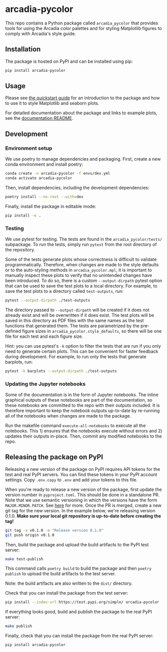 # arcadia-pycolor

This repo contains a Python package called `arcadia_pycolor` that provides tools for using the Arcadia color palettes and for styling Matplotlib figures to comply with Arcadia's style guide.

## Installation

The package is hosted on PyPI and can be installed using pip:

```bash
pip install arcadia-pycolor
```

## Usage

Please see [the quickstart guide](docs/quickstart.md) for an introduction to the package and how to use it to style Matplotlib and seaborn plots.

For detailed documentation about the package and links to example plots, see the [documentation README](docs/README.md).

## Development

### Environment setup

We use poetry to manage dependencies and packaging. First, create a new conda environment and install poetry:

```bash
conda create -n arcadia-pycolor -f envs/dev.yml
conda activate arcadia-pycolor
```

Then, install dependencies, including the development dependencies:

```bash
poetry install --no-root --with=dev
```

Finally, install the package in editable mode:

```bash
pip install -e .
```

### Testing

We use pytest for testing. The tests are found in the `arcadia_pycolor/tests/` subpackage. To run the tests, simply run `pytest` from the root directory of the repository.

Some of the tests generate plots whose correctness is difficult to validate programmatically. Therefore, when changes are made to the style defaults or to the auto-styling methods in `arcadia_pycolor.mpl`, it is important to manually inspect these plots to verify that no unintended changes have been introduced. To do so, there is a custom `--output-dirpath` pytest option that can be used to save the test plots to a local directory. For example, to save the test plots to a directory called `test-outputs`, run:

```bash
pytest --output-dirpath ./test-outputs
```

The directory passed to `--output-dirpath` will be created if it does not already exist and will be overwritten if it does exist. The test plots will be saved in this directory as PDF files with the same names as the test functions that generated them. The tests are parametrized by the pre-defined figure sizes in `arcadia_pycolor.style_defaults`, so there will be one file for each test and each figure size.

Hint: you can use pytest's `-k` option to filter the tests that are run if you only need to generate certain plots. This can be convenient for faster feedback during development. For example, to run only the tests that generate barplots, run:

```bash
pytest -k barplots --output-dirpath ./test-outputs
```

### Updating the Jupyter notebooks

Some of the documentation is in the form of Jupyter notebooks. The inline graphical outputs of these notebooks are part of the documentation, so these notebooks are committed to the repo with their outputs included. It is therefore important to keep the notebook outputs up-to-date by re-running all of the notebooks when changes are made to the package.

Run the makefile command `execute-all-notebooks` to execute all the notebooks. This 1) ensures that the notebooks execute without errors and 2) updates their outputs in-place. Then, commit any modified notebooks to the repo.

## Releasing the package on PyPI

Releasing a new version of the package on PyPI requires API tokens for the test and real PyPI servers. You can find these tokens in your PyPI account settings. Copy `.env.copy` to `.env` and add your tokens to this file.

When you're ready to release a new version of the package, first update the version number in `pyproject.toml`. This should be done in a standalone PR. Note that we use semantic versioning in which the versions have the form `MAJOR.MINOR.PATCH`. See [here](https://semver.org/) for more. Once the PR is merged, create a new git tag for the new version. In the example below, we're releasing version 0.1.0. __Make sure your local git repository is up-to-date before creating the tag!__

```bash
git tag -a v0.1.0 -m "Release version 0.1.0"
git push origin v0.1.0
```

Then, build the package and upload the build artifacts to the PyPI test server:

```bash
make test-publish
```

This command calls `poetry build` to build the package and then `poetry publish` to upload the build artifacts to the test server.

Note: the build artifacts are also written to the `dist/` directory. 

Check that you can install the package from the test server:

```bash
pip install --index-url https://test.pypi.org/simple/ arcadia-pycolor
```

If everything looks good, build and publish the package to the real PyPI server:

```bash
make publish
```

Finally, check that you can install the package from the real PyPI server:

```bash
pip install arcadia-pycolor
```
